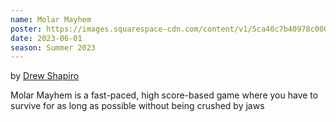 ```yaml
---
name: Molar Mayhem
poster: https://images.squarespace-cdn.com/content/v1/5ca40c7b40978c0001458f5d/62ea8a8e-9737-475f-918c-abc410fb3d3f/molarmayhem.gif?format=2500w
date: 2023-06-01
season: Summer 2023
---
```


by [Drew Shapiro](https://twitter.com/organzolagames)


Molar Mayhem is a fast-paced, high score-based game where you have to survive for as long as possible without being crushed by jaws